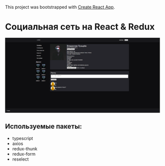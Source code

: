 This project was bootstrapped with [Create React App](https://github.com/facebook/create-react-app).

# Социальная сеть на React & Redux

![Screenshot](https://github.com/vladislav-puzyrev/samurai-network/raw/master/readme/Screenshot.png)

## Используемые пакеты:
* typescript
* axios
* redux-thunk
* redux-form
* reselect
